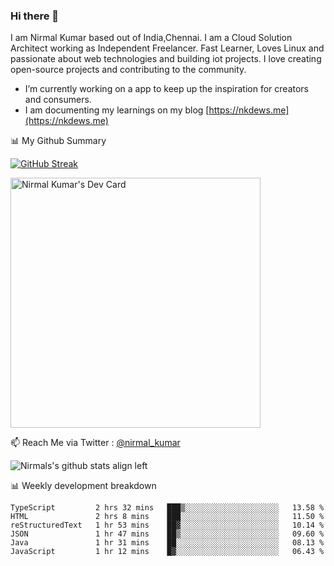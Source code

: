 ### Hi there 👋

 I am Nirmal Kumar based out of India,Chennai. I am a Cloud Solution Architect working as Independent Freelancer. Fast Learner, Loves Linux and passionate about web technologies and building iot projects. I love creating open-source projects and contributing to the community.

- I’m currently working on a app to keep up the inspiration for creators and consumers.
- I am documenting my learnings on my blog [https://nkdews.me](https://nkdews.me)


📊 My Github Summary

[![GitHub Streak](https://github-readme-streak-stats.herokuapp.com?user=nk-gears&theme=dark&hide_border=true&date_format=M%20j%5B%2C%20Y%5D)](https://git.io/streak-stats)

<a href="https://app.daily.dev/nirmal_kumar"><img src="https://api.daily.dev/devcards/a16cfcf02d384b16b41de71ce4d1d811.png?r=8ve" width="400" alt="Nirmal Kumar's Dev Card"/></a>

📫 Reach Me via  Twitter : [@nirmal_kumar](https://twitter.com/nirmal_kumar)

![Nirmals's github stats align left](https://github-readme-stats.vercel.app/api?username=nk-gears&show_icons=true)


📊 Weekly development breakdown

<!--START_SECTION:waka-->

```text
TypeScript         2 hrs 32 mins   ███▒░░░░░░░░░░░░░░░░░░░░░   13.58 %
HTML               2 hrs 8 mins    ███░░░░░░░░░░░░░░░░░░░░░░   11.50 %
reStructuredText   1 hr 53 mins    ██▓░░░░░░░░░░░░░░░░░░░░░░   10.14 %
JSON               1 hr 47 mins    ██▒░░░░░░░░░░░░░░░░░░░░░░   09.60 %
Java               1 hr 31 mins    ██░░░░░░░░░░░░░░░░░░░░░░░   08.13 %
JavaScript         1 hr 12 mins    █▓░░░░░░░░░░░░░░░░░░░░░░░   06.43 %
```

<!--END_SECTION:waka-->


